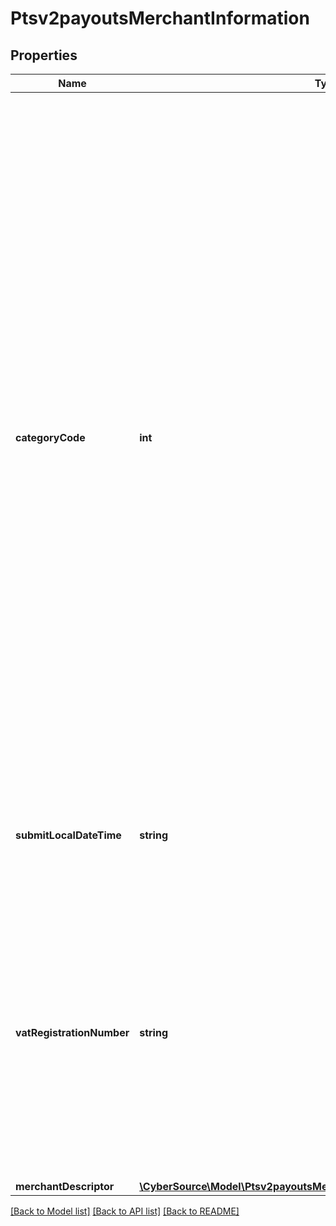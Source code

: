 # Ptsv2payoutsMerchantInformation

## Properties
Name | Type | Description | Notes
------------ | ------------- | ------------- | -------------
**categoryCode** | **int** | The value for this field is a four-digit number that the payment card industry uses to classify merchants into market segments. A payment card company assigned one or more of these values to your business when you started accepting the payment card company&#39;s cards. When you do not include this field in your request, CyberSource uses the value in your CyberSource account.  #### CyberSource through VisaNet The value for this field corresponds to the following data in the TC 33 capture file5: - Record: CP01 TCR4 - Position: 150-153 - Field: Merchant Category Code | [optional] 
**submitLocalDateTime** | **string** | Time that the transaction was submitted in local time. The time is in hhmmss format. | [optional] 
**vatRegistrationNumber** | **string** | Your government-assigned tax identification number.  #### Tax Calculation Required field for value added tax only. Not applicable to U.S. and Canadian taxes.  #### CyberSource through VisaNet For CtV processors, the maximum length is 20. | [optional] 
**merchantDescriptor** | [**\CyberSource\Model\Ptsv2payoutsMerchantInformationMerchantDescriptor**](Ptsv2payoutsMerchantInformationMerchantDescriptor.md) |  | [optional] 

[[Back to Model list]](../README.md#documentation-for-models) [[Back to API list]](../README.md#documentation-for-api-endpoints) [[Back to README]](../README.md)


